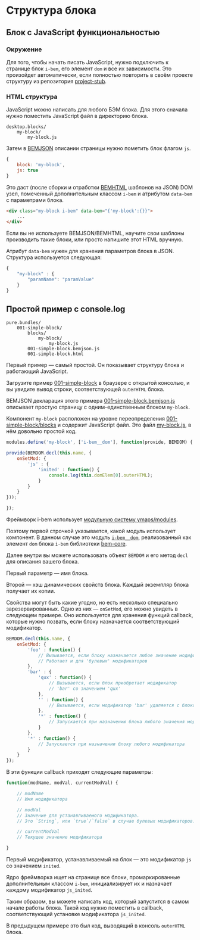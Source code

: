 # Структура блока

## Блок с JavaScript функциональностью

### Окружение

Для того, чтобы начать писать JavaScript, нужно подключить к странице блок
`i-bem`, его элемент `dom` и все их зависимости. Это произойдет автоматически,
если полностью повторить в своём проекте структуру из репозитория
[project-stub](https://ru.bem.info/platform/project-stub/).

### HTML структура

JavaScript можно написать для любого БЭМ блока. Для этого сначала нужно поместить
JavaScript файл в директорию блока.

```files
desktop.blocks/
    my-block/
        my-block.js
```

Затем в [BEMJSON](https://ru.bem.info/platform/bemjson/) описании страницы нужно пометить блок флагом `js`.

```js
{
    block: 'my-block',
    js: true
}
```

Это даст (после сборки и отработки [BEMHTML](https://ru.bem.info/platform/bem-xjst/) шаблонов на JSON) DOM узел,
помеченный дополнительным классом `i-bem` и атрибутом `data-bem` с параметрами
блока.

```html
<div class="my-block i-bem" data-bem="{'my-block':{}}">
    ...
</div>
```

Если вы не используете BEMJSON/BEMHTML, научите свои шаблоны производить такие
блоки, или просто напишите этот HTML вручную.

Атрибут `data-bem` нужен для хранения параметров блока в JSON. Структура
используется следующая:

```js
{
    "my-block" : {
        "paramName": "paramValue"
    }
}
```

## Простой пример с console.log

```files
pure.bundles/
    001-simple-block/
        blocks/
            my-block/
                my-block.js
        001-simple-block.bemjson.js
        001-simple-block.html
```

Первый пример — самый простой. Он показывает структуру блока и работающий JavaScript.

Загрузите пример
[001-simple-block](https://bem-site.github.io/bem-js-tutorial/pure.bundles/001-simple-block/001-simple-block.html) в браузере с открытой консолью, и вы увидите вывод строки,
соответствующей `outerHTML` блока.

BEMJSON декларация этого примера
[001-simple-block.bemjson.js](https://github.com/bem/bem-js-tutorial/blob/master/pure.bundles/001-simple-block/001-simple-block.bemjson.js) описывает простую страницу с
одним-единственным блоком `my-block`.

Компонент `my-block` расположен на уровне переопределения
[001-simple-block/blocks](https://github.com/bem/bem-js-tutorial/tree/master/pure.bundles/001-simple-block/blocks/my-block) и содержит JavaScript файл. Это файл
[my-block.js](https://github.com/bem/bem-js-tutorial/blob/master/pure.bundles/001-simple-block/blocks/my-block/my-block.js), в нём довольно простой код.

```js
modules.define('my-block', ['i-bem__dom'], function(provide, BEMDOM) {

provide(BEMDOM.decl(this.name, {
    onSetMod: {
        'js' : {
            'inited' : function() {
                console.log(this.domElem[0].outerHTML);
            }
        }
    }
}));

});
```

Фреймворк i-bem использует [модульную систему ymaps/modules](https://github.com/ymaps/modules/blob/master/README.ru.md).

Поэтому первой строчкой указывается, какой модуль использует компонент. В данном
случае это модуль
[`i-bem__dom`](https://github.com/bem/bem-core/blob/v3/common.blocks/i-bem/__dom/i-bem__dom.js),
реализованный как элемент `dom` блока `i-bem` библиотеки
[bem-core](https://en.bem.info/libs/bem-core/).

Далее внутри вы можете использовать объект `BEMDOM` и его метод `decl` для описания
вашего блока.

Первый параметр — имя блока.

Второй — хэш динамических свойств блока. Каждый экземпляр блока получает их копии.

Свойства могут быть какие угодно, но есть несколько специально
зарезервированных. Одно из них — `onSetMod`, его можно увидеть в следующем примере.
Оно используется для хранения функций callback, которые нужно позвать, если блоку
назначается соответствующий модификатор.

```js
BEMDOM.decl(this.name, {
    onSetMod: {
        'foo' : function() {
            // Вызывается, если блоку назначается любое значение модификатора 'foo'.
            // Работает и для 'булевых' модификаторов
        },
        'bar' : {
            'qux' : function() {
                // Вызывается, если блок приобретает модификатор
                // 'bar' со значением 'qux'
            },
            '' : function() {
                // Вызывается, если модификатор 'bar' удаляется с блока
            },
            '*' : function() {
                // Запускается при назначению блока любого значения модификатора bar
            }
        },
        '*' : function() {
            // Запускается при назначении блоку любого модификатора
        }
    }
});
```

В эти функции callback приходят следующие параметры:

```js
function(modName, modVal, currentModVal) {

    // modName
    // Имя модификатора

    // modVal
    // Значение для устанавливаемого модификатора.
    // Это `String`, или `true`/`false` в случае булевых модификаторов.

    // currentModVal
    // Текущее значение модификатора

}
```

Первый модификатор, устанавливаемый на блок — это модификатор `js` со значением
`inited`.

Ядро фреймворка ищет на странице все блоки, промаркированные дополнительным
классом `i-bem`, инициализирует их и назначает каждому модификатор `js_inited`.

Таким образом, вы можете написать код, который запустится в самом начале работы
блока. Такой код нужно поместить в callback, соответствующий установке
модификатора `js_inited`.

В предыдущем примере это был код, выводящий в консоль `outerHTML` блока.
